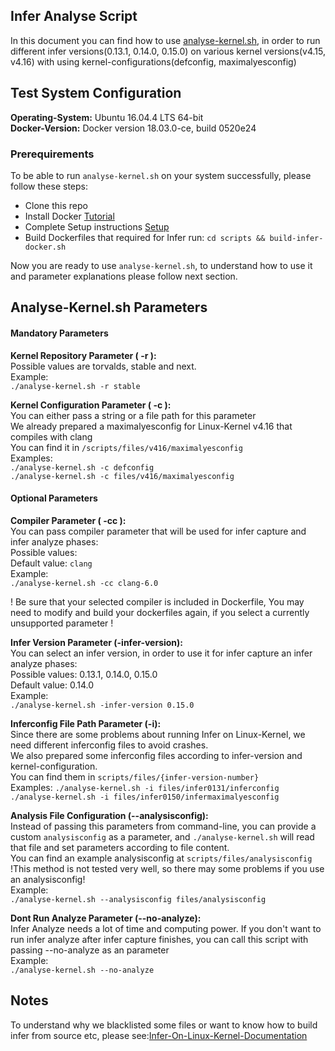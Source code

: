 ## Infer Analyse Script ##
In this document you can find how to use [analyse-kernel.sh](../scripts/analyse-kernel.sh), in order to run different infer versions(0.13.1, 0.14.0, 0.15.0) on various kernel versions(v4.15, v4.16) with using kernel-configurations(defconfig, maximalyesconfig)  

## Test System Configuration ##
**Operating-System:** Ubuntu 16.04.4 LTS 64-bit  
**Docker-Version:** Docker version 18.03.0-ce, build 0520e24
### Prerequirements ###
To be able to run ```analyse-kernel.sh``` on your system successfully, please follow these steps:
- Clone this repo  
- Install Docker [Tutorial](https://www.digitalocean.com/community/tutorials/how-to-install-and-use-docker-on-ubuntu-16-04)  
- Complete Setup instructions [Setup](Setup.md)  
- Build Dockerfiles that required for Infer run: ```cd scripts && build-infer-docker.sh```  

Now you are ready to use ```analyse-kernel.sh```, to understand how to use it and parameter explanations please follow next section.  


## Analyse-Kernel.sh Parameters ##
#### Mandatory Parameters ####
**Kernel Repository Parameter ( -r ):**  
Possible values are torvalds, stable and next.  
Example:  
```./analyse-kernel.sh -r stable```  

**Kernel Configuration Parameter ( -c ):**   
You can either pass a string or a file path for this parameter  
We already prepared a maximalyesconfig for Linux-Kernel v4.16 that compiles with clang  
You can find it in ```/scripts/files/v416/maximalyesconfig```  
Examples:  
```./analyse-kernel.sh -c defconfig```  
```./analyse-kernel.sh -c files/v416/maximalyesconfig```  

#### Optional Parameters ####

**Compiler Parameter ( -cc ):**  
You can pass compiler parameter that will be used for infer capture and infer analyze phases:  
Possible values:  
Default value: ```clang```  
Example:  
```./analyse-kernel.sh -cc clang-6.0```  

! Be sure that your selected compiler is included in Dockerfile, You may need to modify and build your dockerfiles again, if you select a currently unsupported parameter !  

**Infer Version Parameter (-infer-version):**  
You can select an infer version, in order to use it for infer capture an infer analyze phases:  
Possible values: 0.13.1, 0.14.0, 0.15.0  
Default value: 0.14.0  
Example:  
```./analyse-kernel.sh -infer-version 0.15.0```  

**Inferconfig File Path Parameter (-i):**  
Since there are some problems about running Infer on Linux-Kernel, we need different inferconfig files to avoid crashes.  
We also prepared some inferconfig files according to infer-version and kernel-configuration.  
You can find them in ```scripts/files/{infer-version-number}```  
Examples:
```./analyse-kernel.sh -i files/infer0131/inferconfig```  
```./analyse-kernel.sh -i files/infer0150/infermaximalyesconfig```  

**Analysis File Configuration (--analysisconfig):**  
Instead of passing this parameters from command-line, you can provide a custom ```analysisconfig``` as a parameter, and ```./analyse-kernel.sh``` will read that file and set parameters according to file content.  
You can find an example analysisconfig at ```scripts/files/analysisconfig```  
!This method is not tested very well, so there may some problems if you use an analysisconfig!  
Example:  
```./analyse-kernel.sh --analysisconfig files/analysisconfig```  

**Dont Run Analyze Parameter (--no-analyze):**  
Infer Analyze needs a lot of time and computing power. If you don't want to run infer analyze after infer capture finishes, you can call this script with passing --no-analyze as an parameter  
Example:  
```./analyse-kernel.sh --no-analyze```  

## Notes ##
To understand why we blacklisted some files or want to know how to build infer from source etc, please see:[Infer-On-Linux-Kernel-Documentation](InferOnLinuxKernel.md)  





